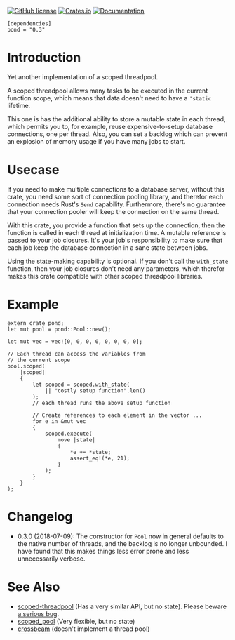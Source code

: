 [![GitHub license](https://img.shields.io/badge/license-BSD-blue.svg)](https://raw.githubusercontent.com/njaard/pond/master/LICENSE)
[![Crates.io](https://img.shields.io/crates/v/pond.svg)](https://crates.io/crates/pond)
[![Documentation](https://docs.rs/pond/badge.svg)](https://docs.rs/pond/)

	[dependencies]
	pond = "0.3"

# Introduction
Yet another implementation of a scoped threadpool.

A scoped threadpool allows many tasks to be executed
in the current function scope, which means that
data doesn't need to have a `'static` lifetime.

This one is has the additional ability to store a mutable
state in each thread, which permits you to, for example, reuse
expensive-to-setup database connections, one per thread. Also,
you can set a backlog which can prevent an explosion of memory
usage if you have many jobs to start.

# Usecase
If you need to make multiple connections to a database server,
without this crate, you need some sort of connection pooling library,
and therefor each connection needs Rust's `Send` capability. Furthermore,
there's no guarantee that your connection pooler will keep the
connection on the same thread.

With this crate, you provide a function that sets up the connection,
then the function is called in each thread at initialization time.
A mutable reference is passed to your job closures. It's your
job's responsibility to make sure that each job keep the database
connection in a sane state between jobs.

Using the state-making capability is optional. If you don't call the
`with_state` function, then your job closures don't need any parameters,
which therefor makes this crate compatible with other scoped threadpool
libraries.

# Example
    extern crate pond;
    let mut pool = pond::Pool::new();

    let mut vec = vec![0, 0, 0, 0, 0, 0, 0, 0];

    // Each thread can access the variables from
    // the current scope
    pool.scoped(
        |scoped|
        {
            let scoped = scoped.with_state(
                || "costly setup function".len()
            );
            // each thread runs the above setup function

            // Create references to each element in the vector ...
            for e in &mut vec
            {
                scoped.execute(
                    move |state|
                    {
                        *e += *state;
                        assert_eq!(*e, 21);
                    }
                );
            }
        }
    );

# Changelog

* 0.3.0 (2018-07-09): The constructor for `Pool` now in general defaults
to the native number of threads, and the backlog is no longer unbounded.
I have found that this makes things less error prone and less unnecessarily
verbose.

# See Also

* [scoped-threadpool](https://crates.io/crates/scoped-threadpool) (Has a very similar API, but no state). Please beware [a serious bug](https://github.com/Kimundi/scoped-threadpool-rs/issues/16).
* [scoped_pool](https://crates.io/crates/scoped_pool) (Very flexible, but no state)
* [crossbeam](https://crates.io/crates/crossbeam) (doesn't implement a thread pool)

